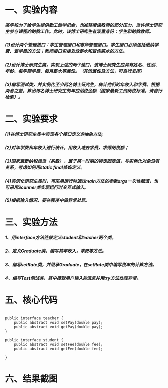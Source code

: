 # 一、实验内容
##### 某学校为了给学生提供勤工俭学机会，也减轻授课教师的部分压力，准许博士研究生参与课程的助教工作。此时，该博士研究生有双重身份：学生和助教教师。
##### (1)设计两个管理接口：学生管理接口和教师管理接口。学生接口必须包括缴纳学费、查学费的方法；教师接口包括发放薪水和查询薪水的方法。
##### (2)设计博士研究生类，实现上述的两个接口，该博士研究生应具有姓名、性别、年龄、每学期学费、每月薪水等属性。（其他属性及方法，可自行发挥）
##### (3)编写测试类，并实例化至少两名博士研究生，统计他们的年收入和学费。根据两者之差，算出每名博士研究生的年应纳税金额（国家最新工资纳税标准，请自行检索）。

# 二、实验要求
##### (1)在博士研究生类中实现各个接口定义的抽象方法;
##### (2)对年学费和年收入进行统计，用收入减去学费，求得纳税额；
##### (3)国家最新纳税标准（系数），属于某一时期的特定固定值，与实例化对象没有关系，考虑如何用static  final修饰定义。
##### (4)实例化研究生类时，可采用运行时通过main方法的参数args一次性赋值，也可采用Scanner类实现运行时交互式输入。
##### (5)根据输入情况，要在程序中做异常处理。

# 三、实验方法
##### 1、用interface方法连接定义student和teacher两个类。
##### 2、定义Graduate类，编写其年收入，学费等方法。
##### 3、编写setRate类，并继承Graduate，在setRate类中编写税率的计算方法。
##### 4、编写Test测试类，其中接受用户输入的信息并用try方法处理异常。

# 五、核心代码
``` 

public interface teacher {
    public abstract void setPay(double pay);
    public abstract void getPay(double pay);
}

public interface student {
    public abstract void setFee(double fee);
    public abstract void getFee(double fee);

}

```

# 六、结果截图
